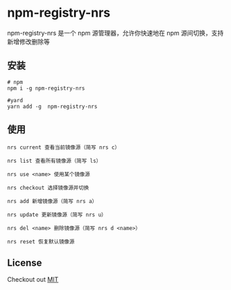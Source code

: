 # npm-registry-nrs
npm-registry-nrs 是一个 npm 源管理器，允许你快速地在 npm 源间切换，支持新增修改删除等

## 安装
```shell
# npm
npm i -g npm-registry-nrs

#yard
yarn add -g  npm-registry-nrs
```

## 使用
```
nrs current 查看当前镜像源（简写 nrs c）

nrs list 查看所有镜像源（简写 ls）

nrs use <name> 使用某个镜像源

nrs checkout 选择镜像源并切换

nrs add 新增镜像源（简写 nrs a）

nrs update 更新镜像源（简写 nrs u）

nrs del <name> 删除镜像源（简写 nrs d <name>）

nrs reset 恢复默认镜像源
```

## License
Checkout out [MIT](https://github.com/zjunbin1286/npm-registry-nrs/blob/main/LICENSE)

